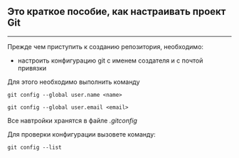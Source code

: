 ## Это краткое пособие, как настраивать проект Git
---
Прежде чем приступить к созданию репозитория, необходимо:
* настроить конфигурацию git с именем создателя и с почтой привязки

Для этого необходимо выполнить команду

```
git config --global user.name <name>

git config --global user.email <email>
```

Все навтройки хранятся в файле *.gitconfig*

Для проверки конфигурации вызовете команду:

```
git config --list
```